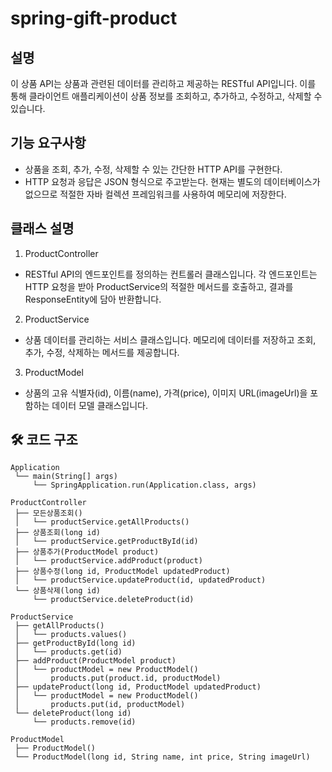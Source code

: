 # spring-gift-product


## 설명
이 상품 API는 상품과 관련된 데이터를 관리하고 제공하는 RESTful API입니다. 이를 통해 클라이언트 애플리케이션이 상품 정보를 조회하고, 추가하고, 수정하고, 삭제할 수 있습니다.


## 기능 요구사항
- 상품을 조회, 추가, 수정, 삭제할 수 있는 간단한 HTTP API를 구현한다. 
- HTTP 요청과 응답은 JSON 형식으로 주고받는다. 현재는 별도의 데이터베이스가 없으므로 적절한 자바 컬렉션 프레임워크를 사용하여 메모리에 저장한다.


## 클래스 설명
1. ProductController
- RESTful API의 엔드포인트를 정의하는 컨트롤러 클래스입니다. 각 엔드포인트는 HTTP 요청을 받아 ProductService의 적절한 메서드를 호출하고, 결과를 ResponseEntity에 담아 반환합니다.
2. ProductService
- 상품 데이터를 관리하는 서비스 클래스입니다. 메모리에 데이터를 저장하고 조회, 추가, 수정, 삭제하는 메서드를 제공합니다.
3. ProductModel
- 상품의 고유 식별자(id), 이름(name), 가격(price), 이미지 URL(imageUrl)을 포함하는 데이터 모델 클래스입니다.


## 🛠 코드 구조
```plaintext
Application
 └── main(String[] args)
     └── SpringApplication.run(Application.class, args)

ProductController
 ├── 모든상품조회()
 │   └── productService.getAllProducts()
 ├── 상품조회(long id)
 │   └── productService.getProductById(id)
 ├── 상품추가(ProductModel product)
 │   └── productService.addProduct(product)
 ├── 상품수정(long id, ProductModel updatedProduct)
 │   └── productService.updateProduct(id, updatedProduct)
 └── 상품삭제(long id)
     └── productService.deleteProduct(id)

ProductService
 ├── getAllProducts()
 │   └── products.values()
 ├── getProductById(long id)
 │   └── products.get(id)
 ├── addProduct(ProductModel product)
 │   └── productModel = new ProductModel()
 │       products.put(product.id, productModel)
 ├── updateProduct(long id, ProductModel updatedProduct)
 │   └── productModel = new ProductModel()
 │       products.put(id, productModel)
 └── deleteProduct(long id)
     └── products.remove(id)

ProductModel
 ├── ProductModel()
 └── ProductModel(long id, String name, int price, String imageUrl)
